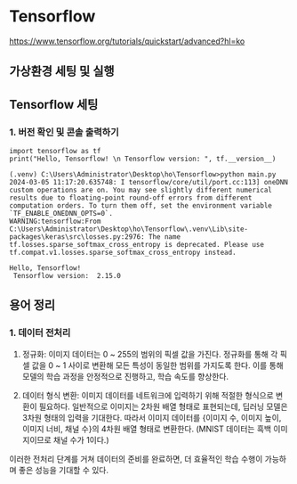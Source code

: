 # Tensorflow
https://www.tensorflow.org/tutorials/quickstart/advanced?hl=ko
## 가상환경 세팅 및 실행

## Tensorflow 세팅
### 1. 버전 확인 및 콘솔 출력하기
```
import tensorflow as tf
print("Hello, Tensorflow! \n Tensorflow version: ", tf.__version__)
```
```
(.venv) C:\Users\Administrator\Desktop\ho\Tensorflow>python main.py
2024-03-05 11:17:20.635748: I tensorflow/core/util/port.cc:113] oneDNN custom operations are on. You may see slightly different numerical results due to floating-point round-off errors from different computation orders. To turn them off, set the environment variable `TF_ENABLE_ONEDNN_OPTS=0`.
WARNING:tensorflow:From C:\Users\Administrator\Desktop\ho\Tensorflow\.venv\Lib\site-packages\keras\src\losses.py:2976: The name tf.losses.sparse_softmax_cross_entropy is deprecated. Please use tf.compat.v1.losses.sparse_softmax_cross_entropy instead.

Hello, Tensorflow!
 Tensorflow version:  2.15.0
```

## 용어 정리
### 1. 데이터 전처리
1. 정규화: 이미지 데이터는 0 ~ 255의 범위의 픽셀 값을 가진다. 정규화를 통해 각 픽셀 값을 0 ~ 1 사이로 변환해 모든 특성이 동일한 범위를 가지도록 한다. 이를 통해 모델의 학습 과정을 안정적으로 진행하고, 학습 속도를 향상한다.

2. 데이터 형식 변환: 이미지 데이터를 네트워크에 입력하기 위해 적절한 형식으로 변환이 필요하다. 일반적으로 이미지는 2차원 배열 형태로 표현되는데, 딥러닝 모델은 3차원 형태의 입력을 기대한다. 따라서 이미지 데이터를 {이미지 수, 이미지 높이, 이미지 너비, 채널 수}의 4차원 배열 형태로 변환한다. (MNIST 데이터는 흑백 이미지이므로 채널 수가 1이다.)

이러한 전처리 단계를 거쳐 데이터의 준비를 완료하면, 더 효율적인 학습 수행이 가능하며 좋은 성능을 기대할 수 있다.